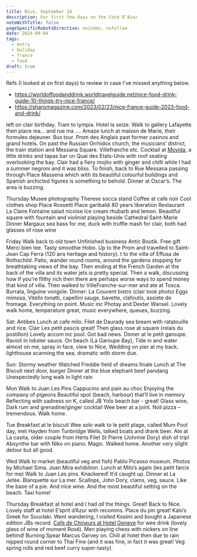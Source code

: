 ```yaml
---
title: Nice, September 24
description: Our first few days on the Cote D’Azur
noteWithTitle: false
pageSpecificRobotsDirective: noindex, nofollow
date: 2024-09-04
tags:
  - entry
  - holiday
  - france
  - food
draft: true
---
```

Refs (I looked at on first days) to review in case I’ve missed anything below.
- https://worldoffoodanddrink.worldtravelguide.net/nice-food-drink-guide-10-things-try-nice-france/
- https://sharpmagazine.com/2023/02/23/nice-france-guide-2023-food-and-drink/

left on clair birthday. Tram to lympia. Hotel la seize. Walk to gallery Lafayette then place ma… and rue ma …. Amaze lunch at maison de Marie, their formules dejeuner. Bus tour. Prom des Anglais past former casinos and grand hotels. On past the Russian Orrhidox church, the musicians‘ district, the train station and Messana Square. Villefranche etc. Cocktail at [Movida](https://www.movida.today/en/), a little drinks and tapas bar on Quai des Etats-Unis with roof seating overlooking the bay. Clair had a fiery mojito with ginger and chilli while I had a summer negroni and it was bliss. To finish, back to Rue Messana passing through Place Massena which with its beautiful colourful buildings and Spanish archicted figures is something to behold. Dinner at Oscar’s. The area is buzzing. 

Thursday
Musee photography
Therese socca stand
Coffee at cafe noir
Cool clothes shop 
Place Rossetti 
Place garibaldi 80 years liberation
Restaurant La Claire Fontaine salad nicoise
Ice cream rhubarb and lemon. Beautiful square with fountain and violinist playing beside Cathedral Saint-Marie
Dinner Margaux sea bass for me, duck with truffle mash for clair, both had glasses of rose wine

Friday
Walk back to old town 
Unfinished business Antic Boutik. Free gift Merci bien tee. Tasty smoothie Hobo. Up to the Prom and travelled to Saint-Jean Cap Ferra (120 ans heritage and history). t to the villa of Effusa de Rothschild. Patio, wander round rooms, around the gardens stopping for breathtaking views of the bay. Then ending at the French Garden at the back of the villa and its water jets is pretty special. Then a walk, discussing how if you’re filthy rich then there are perhaps worse ways to spend money that kind of villa. Then walked to VilleFranche-sur-mer and ate at Tosca. Burrata, linguine vongole.
Dinner: La Couvent bistro (clair took photo)
Eggs mimosa, Vitello tonatti, capellini sauge, bavette, clafoutis, assiete de fromage. Everything on point. Music inc Photay and Dexter Wansel. Lovely walk home, temperature great, music everywhere, queues, buzzing. 

Sat: Antibes 
Lunch at cafe milo. Filet de Daurady sea bream with ratatouille and rice. Clair Les petit pascis great! Then glass rose at square (relais du postillon) 
Lovely accom inc pool. 
Got bad news. 
Dinner at le petit garoupe. Ravioli in lobster sauce. On beach (La Garoupe Bay), Tide in and water almost on me, spray in face, view to Nice, Wedding on pier at my back. lighthouse scanning the sea, dramatic with storm due. 

Sun:
Stormy weather
Watched Freddie field of dreams finale
Lunch at The Biscuit next door, burger
Dinner at the blue elephant beef pandang 
Unexpectedly long walk in light rain

Mon
Walk to Juan Les Pins
Cappucino and pain au choc
Enjoying the company of pigeons 
Beautiful spot (beach, harbour) that’ll live in memory 
Reflecting with sadness on K, called JB
Yolo beach bar - great! Glass wine, Dark rum and grenadine/ginger cocktail 
Wee beer at a joint.
Noli pizza – tremendous. Walk home.

Tue
Breakfast at le biscuit
Wee solo walk to le petit plage, called Mum
Pool day, met Hayden from Tunbridge Wells, talked boats and drank beer.
Ate at La casita, older couple from Herts
Filet St Pierre (Johnnie Dory) dish of trip!
Absynthe bar with Niko on piano. Magic. Walked home. Another very slight detour but all good.

Wed
Walk to market (beautiful veg and fish)
Pablo Picasso museum. Photos by Michael Sima. Joan Mira exhibition. 
Lunch at Milo’s again (les petit farcis for me)
Walk to Juan Les pins. Knackered! It’d caught up. 
Dinner at La Jetée. Blanquette sur La mer. Scallops, John Dory, clams, veg, sauce. Like the base of a pie. And nice wine. And the most beautiful setting on the beach. Taxi home!

Thursday 
Breakfast at hotel and I had _all_ the things. Great!
Back to Nice. Lovely staff at hotel E’sprit d’Azur with recomms. 
Place du pin great! Kalo’s Greek for Souvlaki. Went wandering, I visited Kosimi and bought a Japanese edition JBs record. [Cafe de Chineurs at Hotel Geneve](https://www.le-g-chineurs.com/en/bar) for wee drink (lovely glass of wine of moment Rosé). Men playing chess with nickers on line behind! Burning Spear Marcus Garvey on. Chill at hotel then due to rain nipped round corner to Thai Fine (and it was fine, in fact it was great! Veg spring rolls and red beef curry super-tasty). 





